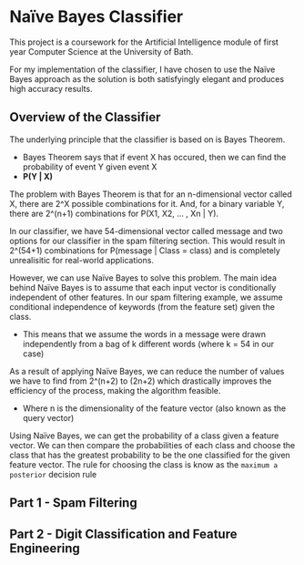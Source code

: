 # Naïve Bayes Classifier

This project is a coursework for the Artificial Intelligence module of first year Computer Science at the University of Bath.

For my implementation of the classifier, I have chosen to use the Naïve Bayes approach as the solution is both satisfyingly elegant and produces high accuracy results.

## Overview of the Classifier

The underlying principle that the classifier is based on is Bayes Theorem. 

- Bayes Theorem says that if event X has occured, then we can find the probability of event Y given event X
- **P(Y | X)**

The problem with Bayes Theorem is that for an n-dimensional vector called X, there are 2^X possible combinations for it. And, for a binary variable Y, there are 2^(n+1) combinations for P(X1, X2, ... , Xn | Y).

In our classifier, we have 54-dimensional vector called message and two options for our classifier in the spam filtering section. This would result in 2^(54+1) combinations for P(message | Class = class) and is completely unrealisitic for real-world applications.

However, we can use Naïve Bayes to solve this problem. The main idea behind Naïve Bayes is to assume that each input vector is conditionally independent of other features. In our spam filtering example, we assume conditional independence of keywords (from the feature set) given the class.

- This means that we assume the words in a message were drawn independently from a bag of k different words (where k = 54 in our case)

As a result of applying Naïve Bayes, we can reduce the number of values we have to find from 2^(n+2) to (2n+2) which drastically improves the efficiency of the process, making the algorithm feasible.

- Where n is the dimensionality of the feature vector (also known as the query vector)

Using Naïve Bayes, we can get the probability of a class given a feature vector. We can then compare the probabilities of each class and choose the class that has the greatest probability to be the one classified for the given feature vector. The rule for choosing the class is know as the `maximum a posterior` decision rule

## Part 1 - Spam Filtering

## Part 2 - Digit Classification and Feature Engineering
